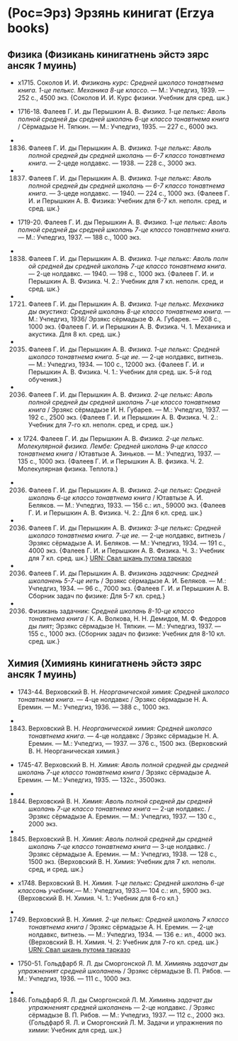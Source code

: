 # (Рос=Эрз) Эрзянь кинигат (Erzya books)

## Физика (Физикань кинигатнень эйстэ зярс ансяк *1* муинь)

- х1715. Соколов И. И. *Физикань курс: Средней школасо тонавтнема книга. 1-це пелькс. Механика 8-це классо*. — М.: Учпедгиз, 1939. — 252 с., 4500 экз.
{Соколов И. И. Курс физики. Учебник для сред. шк.}

- 1716-18. Фалеев Г. И. ды Перышкин А. В. *Физика. 1-це пелькс: Аволь полной средней ды средней школань 6-це классо тонавтнема книга* / Сёрмадызе Н. Тяпкин. — М.: Учпедгиз, 1935. — 227 с., 6000 экз.

- 1836. Фалеев Г. И. ды Перышкин А. В. *Физика. 1-це пелькс: Аволь полной средней ды средней школань — 6-7 классо тонавтнема книга*. — 2-цеде нолдавкс. — 1938. — 228 с., 3000 экз.

- 1837. Фалеев Г. И. ды Перышкин А. В. *Физика. 1-це пелькс: Аволь полной средней ды средней школань — 6-7 классо тонавтнема книга*. — 3-цеде нолдавкс. — 1940. — 224 с., 1000 экз.
{Фалеев Г. И. и Перышкин А. В. Физика: Учебник для 6-7 кл. неполн. сред, и сред. шк.}

- 1719-20. Фалеев Г. И. ды Перышкин А. В. *Физика. 1-це пелькс: Аволь полной средней ды средней школань 7-це классо тонавтнема книга.* — М.: Учпедгиз, 1937. — 188 с., 1000 экз.

- 1838. Фалеев Г. И. ды Перышкин А. В. *Физика. 1-це пелькс: Аволь полн\
ой средней ды средней школань 7-це классо тонавтнема книга*. — 2-це нолдавкс. — 1940. — 198 с., 1000 экз.
{Фалеев Г. И. и Перышкин А. В. Физика. Ч. 2.: Учебник для 7 кл. неполн. сред, и сред. шк.}

- 1721. Фалеев Г. И. ды Перышкин А. В. *Физика. 1-це пелькс. Механика ды акустика: Средней школань 8-це классо тонавтнема книга.* — М.: Учпедгиз, 1936/ Эрзякс сёрмадызе Ф. А. Губарев. — 208 с., 1000 экз.
{Фалеев Г. И. и Перышкин А. В. Физика. Ч. 1. Механика и акустика. Для 8 кл. сред. шк.}

- 2035. Фалеев Г. И. ды Перышкин А. В. *Физика. 1-це пелькс: Средней школасо тонавтнема книга. 5-це ие.* — 2-це нолдавкс, витнезь. — М.: Учпедгиз, 1934. — 100 с., 12000 экз.
{Фалеев Г. И. и Перышкин А. В. Физика. Ч. 1.: Учебник для сред. шк. 5-й год обучения.}

- 2036. Фалеев Г. И. ды Перышкин А. В. *Физика. 2-це пелькс: Аволь полной средней ды средней школань 7-це классо тонавтнема книга* / Эрзякс сёрмадызе И. Н. Губарев. — М.: Учпедгиз, 1937. — 192 с., 2500 экз.
{Фалеев Г. И. и Перышкин А. В. Физика. Ч. 2.: Учебник для 7-го кл. неполн. сред, и сред. шк.}

- х 1724. Фалеев Г. И. ды Перышкин А. В. *Физика. 2-це пелькс. Молекулярной физика. Лембе: Средней школань 9-це классо тонавтнема книга* / Ютавтызе А. Зиньков. — М.: Учпедгиз, 1937. — 135 с., 1000 экз.
{Фалеев Г. И. и Перышкин А. В. физика. Ч. 2. Молекулярная физика. Теплота.}

- 2036. Фалеев Г. И. ды Перышкин А. В. *Физика. 2-це пелькс: Средней школань 6-це классо тонавтнема книга* / Ютавтызе А. И. Беляков. — М.: Учпедгиз, 1933. — 156 с.: ил., 59000 экз.
{Фалеев Г. И. и Перышкин А. В. Физика. Ч. 2.: Для 6 кл. сред. шк.}

- 2036. Фалеев Г. И. ды Перышкин А. В. *Физика: 3-це пелькс: Средней школасо тонавтнема книга. 7-це ие.* — 2-це нолдавкс, витнезь / Эрзякс сёрмадызе А. И. Беляков. — М.: Учпедгиз, 1934. — 191 с., 4000 экз.
{Фалеев Г. И. и Перышкин А. В. Физика. Ч. 3.: Учебник для 7 кл. сред. шк.}
[URN: Свал шкань путома тарказо](http://urn.fi/URN:NBN:fi-fe2014082633383)

- 2036. Фалеев Г. И. ды Перышкин А. В. *Физикань задачник: Средней школанень 5-7-це иеть* / Эрзякс сёрмадызе А. И. Беляков. — М.: Учпедгиз, 1934. — 96 с., 7000 экз.
{Фалеев Г. И. и Перышкин А. В. Сборник задач по физике: Для 5-7 кл. сред.}

- 2036. Физикань задачник: *Средней школань 8-10-це классо тонавтнема книга* / К. А. Волкова, Н. Н. Демидов, М. Ф. Федоров ды лият; Эрзякс сёрмадызе Н. Тяпкин. — М.: Учпедгиз, 1937. — 155 с., 1000 экз.
{Сборник задач по физике: Учебник для 8-10 кл. сред. шк.}

## Химия (Химиянь кинигатнень эйстэ зярс ансяк *1* муинь)

- 1743-44. Верховский В. Н. *Неорганической химия: Средней школасо тонавтнема книга*. — 4-це нолдавкс / Эрзякс сёрмадызе Н. А. Еремин. — М.: Учпедгиз, 1936. — 388 с., 1000 экз.

- 1843. Верховский В. Н. *Неорганической химия: Средней школасо тонавтнема книга*. — 4-це нолдавкс / Эрзякс сёрмадызе Н. А. Еремин. — М.: Учпедгиз, — 1937. — 376 с., 1500 экз.
{Верховский В. Н. Неорганическая химия.}
 

- 1745-47. Верховский В. Н. *Химия: Аволь полной средней ды средней школань 7-це классо тонавтнема книга* / Эрзякс сёрмадызе А. Еремин. — М.: Учпедгиз, 1935. — 132с., 3500экз.

- 1844. Верховский В. Н. *Химия: Аволь полной средней ды средней школань 7-це классо тонавтнема книга* — 2-це нолдавкс. / Эрзякс сёрмадызе А. Еремин. — М.: Учпедгиз, 1937. — 130 с., 2000 экз.

- 1845. Верховский В. Н. *Химия: Аволь полной средней ды средней школань 7-це классо тонавтнема книга* — 3-це нолдавкс. / Эрзякс сёрмадызе А. Еремин. — М.: Учпедгиз, 1938. — 128 с., 1500 экз.
{Верховский В. Н. Химия: Учебник для 7 кл. неполн. сред, и сред. шк.}
 
- х1748. Верховский В. Н. *Химия. 1-це пелькс: Средней школань 6-це классонь учебник*.— М.: Учпедгиз, 1933.— 104 с.: ил., 5900 экз.
{Верховский В. Н. Химия. Ч. 1.: Учебник для 6-го кл.}
 

- 1749. Верховский В. Н. *Химия. 2-це пелькс: Средней школань 7 классо тонавтнема книга* / Эрзякс сёрмадызе А. Н. Еремин. — 2-це нолдавкс, витнезь. — М.: Учпедгиз, 1934. — 136 е.: ил., 4000 экз.
{Верховский В. Н. Химия. Ч. 2: Учебник для 7-го кл. сред. шк.}
 [URN:  Свал шкань путома тарказо](http://urn.fi/URN:NBN:fi-fe2014082533331)

- 1750-51. Гольдфарб Я. Л. ды Сморгонской Л. М. *Химиянь задачат ды упражненият средней школанень* / Эрзякс сёрмадызе В. П. Рябов. — М.: Учпедгиз, 1936. — 111 с., 1000 экз.

- 1846. Гольдфарб Я. Л. ды Сморгонской Л. М. *Химиянь задачат ды упражненият средней школанень* — 2-це нолдавкс. / Эрзякс сёрмадызе В. П. Рябов. — М.: Учпедгиз, 1937. — 112 с., 2000 экз.
{Гольдфарб Я. Л. и Сморгонский Л. М. Задачи и упражнения по химии: Учебник для сред. шк.}

